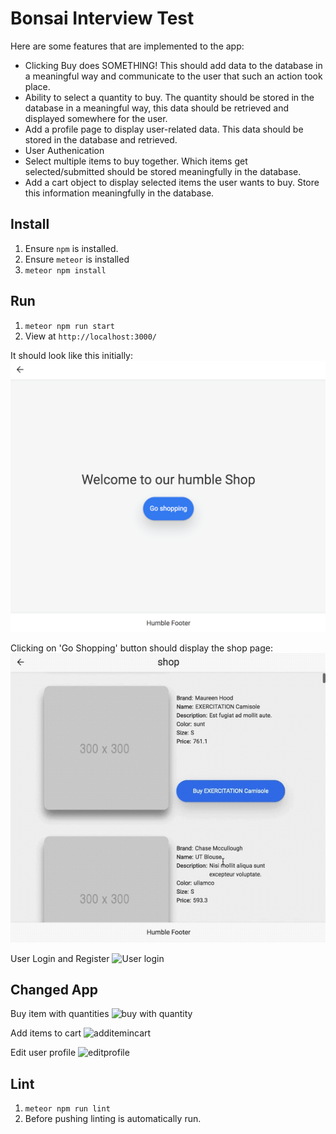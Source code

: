 # Bonsai Interview Test

 
Here are some features that are implemented to the app:
 - Clicking Buy does SOMETHING! This should add data to the database in a meaningful way and communicate to the user that such an action took place.
 - Ability to select a quantity to buy. The quantity should be stored in the database in a meaningful way, this data should be retrieved and displayed somewhere for the user.
 - Add a profile page to display user-related data. This data should be stored in the database and retrieved.
 - User Authenication
 - Select multiple items to buy together. Which items get selected/submitted should be stored meaningfully in the database.
 - Add a cart object to display selected items the user wants to buy. Store this information meaningfully in the database.

## Install
1. Ensure `npm` is installed.
2. Ensure `meteor` is installed
3. `meteor npm install`


## Run
1. `meteor npm run start`
2. View at `http://localhost:3000/`

It should look like this initially:
![Home Page Default Look](https://raw.githubusercontent.com/ShopBonsai/interview-test/master/docs/homePage.png)

Clicking on 'Go Shopping' button should display the shop page:
![Shop Page Default Look and browse](https://raw.githubusercontent.com/ShopBonsai/interview-test/master/docs/shopPage.gif)

User Login and Register
![User login](https://github.com/cyang258/interview-test/blob/master/public/images/profile.png)

## Changed App
Buy item with quantities
![buy with quantity](https://github.com/cyang258/interview-test/blob/master/public/images/buywithQuantity.png)

Add items to cart
![additemincart](https://github.com/cyang258/interview-test/blob/master/public/images/addItemInCart.png)

Edit user profile
![editprofile](https://raw.githubusercontent.com/33134418/38168244-00702a36-3515-11e8-93f1-1c5c8e63a815.gif)



## Lint
1. `meteor npm run lint`
2. Before pushing linting is automatically run.
